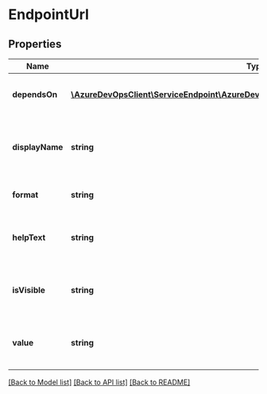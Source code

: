 # EndpointUrl

## Properties
Name | Type | Description | Notes
------------ | ------------- | ------------- | -------------
**dependsOn** | [**\AzureDevOpsClient\ServiceEndpoint\AzureDevOpsClient\ServiceEndpoint\Model\DependsOn**](DependsOn.md) | Gets or sets the dependency bindings. | [optional] 
**displayName** | **string** | Gets or sets the display name of service endpoint url. | [optional] 
**format** | **string** | Gets or sets the format of the url. | [optional] 
**helpText** | **string** | Gets or sets the help text of service endpoint url. | [optional] 
**isVisible** | **string** | Gets or sets the visibility of service endpoint url. | [optional] 
**value** | **string** | Gets or sets the value of service endpoint url. | [optional] 

[[Back to Model list]](../README.md#documentation-for-models) [[Back to API list]](../README.md#documentation-for-api-endpoints) [[Back to README]](../README.md)


